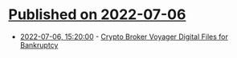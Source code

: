 # [Published on 2022-07-06](index.md)

* [2022-07-06, 15:20:00](https://news.slashdot.org/story/22/07/06/1520250/crypto-broker-voyager-digital-files-for-bankruptcy?utm_source=rss1.0mainlinkanon&utm_medium=feed) - [Crypto Broker Voyager Digital Files for Bankruptcy](https://news.slashdot.org/story/22/07/06/1520250/crypto-broker-voyager-digital-files-for-bankruptcy?utm_source=rss1.0mainlinkanon&utm_medium=feed)

